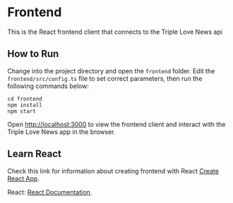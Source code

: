 # Frontend
This is the React frontend client that connects to the Triple Love News api

## How to Run
Change into the project directory and open the `frontend` folder. Edit the `frontend/src/config.ts` file to set correct parameters, then run the following commands below:
```
cd frontend
npm install
npm start
```

Open [http://localhost:3000](http://localhost:3000) to view the frontend client and interact with the Triple Love News app in the browser.


## Learn React
Check this link for information about creating frontend with React [Create React App](https://facebook.github.io/create-react-app/docs/getting-started).

React: [React Documentation](https://reactjs.org/).

